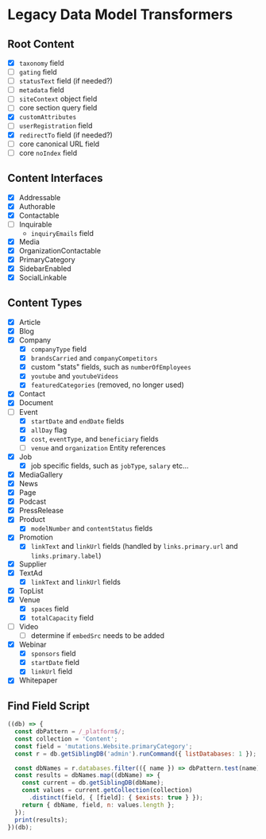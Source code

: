 # Legacy Data Model Transformers

## Root Content
- [x] `taxonomy` field
- [ ] `gating` field
- [ ] `statusText` field (if needed?)
- [ ] `metadata` field
- [ ] `siteContext` object field
- [ ] core section query field
- [x] `customAttributes`
- [ ] `userRegistration` field
- [x] `redirectTo` field (if needed?)
- [ ] core canonical URL field
- [ ] core `noIndex` field

## Content Interfaces
- [x] Addressable
- [x] Authorable
- [x] Contactable
- [ ] Inquirable
  - `inquiryEmails` field
- [x] Media
- [x] OrganizationContactable
- [x] PrimaryCategory
- [x] SidebarEnabled
- [x] SocialLinkable

## Content Types
- [x] Article
- [x] Blog
- [x] Company
  - [x] `companyType` field
  - [x] `brandsCarried` and `companyCompetitors`
  - [x] custom "stats" fields, such as `numberOfEmployees`
  - [x] `youtube` and `youtubeVideos`
  - [x] `featuredCategories` (removed, no longer used)
- [x] Contact
- [x] Document
- [ ] Event
  - [x] `startDate` and `endDate` fields
  - [x] `allDay` flag
  - [x] `cost`, `eventType`, and `beneficiary` fields
  - [ ] `venue` and `organization` Entity references
- [x] Job
  - [x] job specific fields, such as `jobType`, `salary` etc...
- [x] MediaGallery
- [x] News
- [x] Page
- [x] Podcast
- [x] PressRelease
- [x] Product
  - [x] `modelNumber` and `contentStatus` fields
- [x] Promotion
  - [x] `linkText` and `linkUrl` fields (handled by `links.primary.url` and `links.primary.label`)
- [x] Supplier
- [x] TextAd
  - [x] `linkText` and `linkUrl` fields
- [x] TopList
- [x] Venue
  - [x] `spaces` field
  - [x] `totalCapacity` field
- [ ] Video
  - [ ] determine if `embedSrc` needs to be added
- [x] Webinar
  - [x] `sponsors` field
  - [x] `startDate` field
  - [x] `linkUrl` field
- [x] Whitepaper

## Find Field Script
```js
((db) => {
  const dbPattern = /_platform$/;
  const collection = 'Content';
  const field = 'mutations.Website.primaryCategory';
  const r = db.getSiblingDB('admin').runCommand({ listDatabases: 1 });

  const dbNames = r.databases.filter(({ name }) => dbPattern.test(name)).map(({ name }) => name);
  const results = dbNames.map((dbName) => {
    const current = db.getSiblingDB(dbName);
    const values = current.getCollection(collection)
      .distinct(field, { [field]: { $exists: true } });
    return { dbName, field, n: values.length };
  });
  print(results);
})(db);
```

